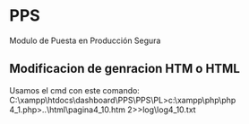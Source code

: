 # PPS
Modulo de Puesta en Producción Segura

## Modificacion de genracion HTM o HTML
Usamos el cmd con este comando:
    C:\xampp\htdocs\dashboard\PPS\PPS\PL>c:\xampp\php\php 4_1.php>..\html\pagina4_10.htm 2>>log\log4_10.txt